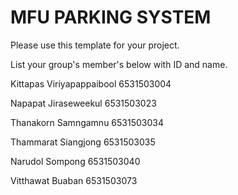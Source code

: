 MFU PARKING SYSTEM
=============
Please use this template for your project.

List your group's member's below with ID and name.

Kittapas Viriyapappaibool 6531503004

Napapat Jiraseweekul 6531503023

Thanakorn Samngamnu 6531503034

Thammarat Siangjong 6531503035

Narudol Sompong 6531503040

Vitthawat Buaban 6531503073
